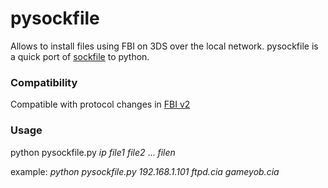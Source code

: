 # pysockfile

Allows to install files using FBI on 3DS over the local network.
pysockfile is a quick port of [sockfile](https://github.com/Steveice10/sockfile) to python. 

### Compatibility
Compatible with protocol changes in [FBI v2](https://github.com/Steveice10/FBI/releases)

### Usage
python pysockfile.py _ip_ _file1_ _file2_ ... _filen_

example:
_python pysockfile.py 192.168.1.101 ftpd.cia gameyob.cia_
